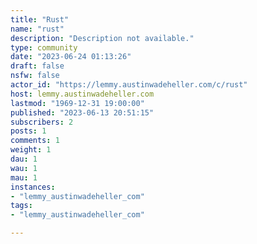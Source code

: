 ```yaml
---
title: "Rust" 
name: "rust"
description: "Description not available."
type: community
date: "2023-06-24 01:13:26"
draft: false
nsfw: false
actor_id: "https://lemmy.austinwadeheller.com/c/rust"
host: lemmy.austinwadeheller.com
lastmod: "1969-12-31 19:00:00"
published: "2023-06-13 20:51:15"
subscribers: 2
posts: 1
comments: 1
weight: 1
dau: 1
wau: 1
mau: 1
instances:
- "lemmy_austinwadeheller_com"
tags: 
- "lemmy_austinwadeheller_com"

---
```

